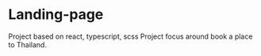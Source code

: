 # Landing-page

Project based on react, typescript, scss
Project focus around book a place to Thailand.
